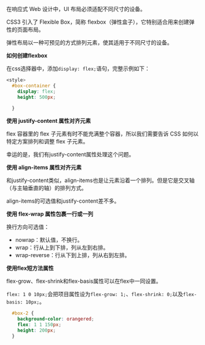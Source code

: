 在响应式 Web 设计中，UI 布局必须适配不同尺寸的设备。

CSS3 引入了 Flexible Box，简称 flexbox（弹性盒子），它特别适合用来创建弹性的页面布局。

弹性布局以一种可预见的方式排列元素，使其适用于不同尺寸的设备。

**如何创建flexbox**

在css选择器中，添加```display: flex;```语句，完整示例如下：

```css
<style>
  #box-container {
    display: flex;
    height: 500px;
    
  }
```

**使用 justify-content 属性对齐元素**

flex 容器里的 flex 子元素有时不能充满整个容器，所以我们需要告诉 CSS 如何以特定方案排列和调整 flex 子元素。

幸运的是，我们有justify-content属性处理这个问题。

**使用 align-items 属性对齐元素**

和justify-content类似，align-items也是让元素沿着一个排列。但是它是交叉轴（与主轴垂直的轴）的排列方式。

align-items的可选值和justify-content差不多。

**使用 flex-wrap 属性包裹一行或一列**

换行方向可选值：
- nowrap：默认值，不换行。
- wrap：行从上到下排，列从左到右排。
- wrap-reverse：行从下到上排，列从右到左排。

**使用flex短方法属性**

flex-grow、flex-shrink和flex-basis属性可以在flex中一同设置。

`flex: 1 0 10px;`会把项目属性设为`flex-grow: 1;`、`flex-shrink: 0;`以及`flex-basis: 10px;`。

```css
  #box-2 {
    background-color: orangered;
    flex: 1 1 150px;
    height: 200px;
  }
 ```
 
 